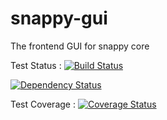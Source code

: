 # snappy-gui
The frontend GUI for snappy core

Test Status : [![Build Status](https://travis-ci.org/SnappyRobotics/snappy-gui.svg?branch=master)](https://travis-ci.org/SnappyRobotics/snappy-gui)

[![Dependency Status](https://david-dm.org/SnappyRobotics/snappy-gui.svg)](https://david-dm.org/SnappyRobotics/snappy-gui)

Test Coverage : [![Coverage Status](https://coveralls.io/repos/github/SnappyRobotics/snappy-gui/badge.svg)](https://coveralls.io/github/SnappyRobotics/snappy-gui)
